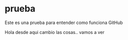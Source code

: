 # prueba
Este es una prueba para entender como funciona GitHub

Hola desde aqui cambio las cosas.. vamos a ver
